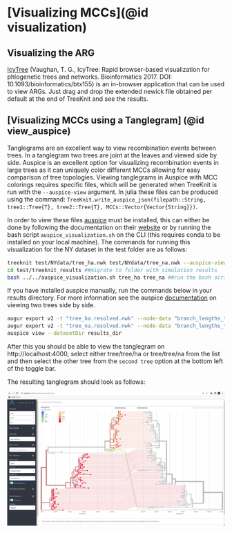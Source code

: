 # [Visualizing MCCs](@id visualization)

## Visualizing the ARG
[IcyTree](https://icytree.org/) (Vaughan, T. G., IcyTree: Rapid browser-based visualization for phlogenetic trees and networks. Bioinformatics 2017. DOI: 10.1093/bioinformatics/btx155) is an in-browser application that can be used to view ARGs. Just drag and drop the extended newick file obtained per default at the end of TreeKnit and see the results. 

## [Visualizing MCCs using a Tanglegram] (@id view_auspice)
Tanglegrams are an excellent way to view recombination events between trees. In a tanglegram two trees are joint at the leaves and viewed side by side. Auspice is an excellent option for visualizing recombination events in large trees as it can uniquely color different MCCs allowing for easy comparison of tree topologies. Viewing tanglegrams in Auspice with MCC colorings requires specific files, which will be generated when TreeKnit is run with the `--auspice-view` argument. In julia these files can be produced using the command: `TreeKnit.write_auspice_json(filepath::String, tree1::Tree{T}, tree2::Tree{T}, MCCs::Vector{Vector{String}})`.

In order to view these files [auspice](https://docs.nextstrain.org/projects/auspice/en/stable/index.html) must be installed, this can either be done by following the documentation on their [website](https://docs.nextstrain.org/projects/auspice/en/stable/introduction/install.html) or by running the bash script `auspice_visualization.sh` on the CLI (this requires conda to be installed on your local machine). The commands for running this visualization for the NY dataset in the test folder are as follows:

```bash
treeknit test/NYdata/tree_ha.nwk test/NYdata/tree_na.nwk --auspice-view --o treeknit_results
cd test/treeknit_results ##migrate to folder with simulation results
bash ../../auspice_visualization.sh tree_ha tree_na ##run the bash scripts with two arguments for the tree names
```
If you have installed auspice manually, run the commands below in your results directory. For more information see the auspice [documentation](https://docs.nextstrain.org/projects/auspice/en/stable/advanced-functionality/second-trees.html) on viewing two trees side by side.

```bash
augur export v2 -t "tree_ha.resolved.nwk" --node-data "branch_lengths_tree_ha.json" --output "tree_tree_ha.json"
augur export v2 -t "tree_na.resolved.nwk" --node-data "branch_lengths_tree_na.json" --output "tree_tree_na.json"
auspice view --datasetDir results_dir
```
After this you should be able to view the tanglegram on http://localhost:4000, select either tree/tree/ha or tree/tree/na from the list and then select the other tree from the `second tree` option at the bottom left of the toggle bar.

The resulting tanglegram should look as follows:

![plot](./Pictures/auspice_tanglegram_NY.png) 


